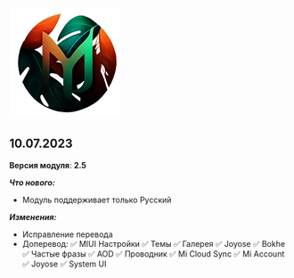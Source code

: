 <img src="https://raw.githubusercontent.com/kazhemons/CNtoRU/main/img/Logo.png">

## 10.07.2023 ##

**Версия модуля**: **2.5**

***Что нового:***
- Модуль поддерживает только Русский

***Изменения:***
- Исправление перевода
- Доперевод: 
 ✅ MIUI Настройки
 ✅ Темы 
 ✅ Галерея
 ✅ Joyose
 ✅ Bokhe
 ✅ Частые фразы
 ✅ AOD
 ✅ Проводник
 ✅ Mi Cloud Sync
 ✅ Mi Account
 ✅ Joyose
 ✅ System UI
